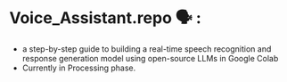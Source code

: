 # Voice_Assistant.repo 🗣️ :
- a step-by-step guide to building a real-time speech recognition and response generation model using open-source LLMs in Google Colab 
- Currently in Processing phase.
